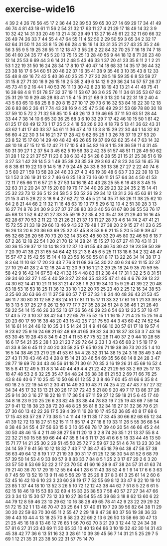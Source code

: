 # exercise-wide16
4
39
2
4
26
76
56
45
17
2
36
44
32
39
53
59
65
30
27
14
69
29
17
34
41
49
46
74
4
81
43
18
61
11
56
2
54
21
32
17
63
11
27
4
21
29
17
18
49
14
32
3
9
10
32
42
14
31
33
20
49
13
21
4
30
29
49
1
13
27
16
45
61
22
32
11
60
66
32
26
49
74
26
33
7
44
55
4
47
64
55
11
4
52
50
2
29
50
59
3
65
34
2
32
17
62
64
31
50
11
24
33
8
15
26
66
28
4
18
19
14
33
31
35
21
27
43
25
35
2
46
56
3
55
9
5
19
25
36
55
11
12
18
47
3
55
26
2
22
84
32
70
25
7
16
18
74
7
18
36
41
60
24
35
77
45
5
20
13
75
15
25
13
28
40
56
9
44
18
12
8
71
26
23
40
12
14
25
53
6
69
44
3
6
14
21
2
48
5
43
46
33
1
37
20
41
23
35
8
11
2
1
2
21
53
1
22
19
31
50
16
24
28
34
17
8
10
17
40
47
14
18
68
33
14
35
17
36
44
32
23
38
18
17
6
54
60
51
20
48
22
37
16
35
41
38
9
35
46
3
10
35
43
8
12
33
55
48
8
49
16
72
42
5
40
36
40
25
25
7
27
20
28
5
19
59
35
6
8
53
59
27
31
15
8
27
71
30
16
9
26
15
16
2
5
35
2
49
6
14
12
9
29
36
24
14
57
57
26
37
45
73
41
9
2
16
44
1
40
53
76
11
13
30
42
8
23
18
19
43
13
21
4
41
48
75
41
16
38
68
4
8
11
51
78
57
32
37
19
11
53
67
36
3
6
25
76
11
34
61
35
53
67
62
25
31
29
10
9
29
48
28
63
41
1
5
4
15
31
21
68
9
3
13
20
14
22
31
18
2
40
4
43
5
63
65
10
68
25
8
9
20
8
15
27
10
17
29
73
6
16
32
53
84
16
22
30
12
18
26
6
83
86
2
36
41
7
74
43
28
16
9
4
25
47
5
36
49
29
21
53
69
78
80
30
18
37
59
10
5
72
2
71
32
56
85
10
5
48
26
13
3
19
46
65
37
11
50
63
51
28
44
33
44
7
38
14
10
6
65
30
36
25
68
3
6
10
33
29
7
17
42
46
10
15
50
1
81
42
61
25
17
60
49
12
73
1
17
25
5
2
4
18
53
26
9
20
4
18
79
5
13
41
36
62
43
31
43
62
1
41
17
40
33
37
54
61
11
36
47
4
13
13
3
8
15
29
22
30
44
1
14
32
82
56
60
4
22
30
3
14
16
21
37
17
28
42
9
62
65
25
1
3
26
78
37
19
27
53
20
23
8
52
15
17
60
14
29
40
48
42
46
26
85
19
37
69
62
62
35
44
7
63
14
32
48
10
18
47
15
12
15
12
42
71
17
10
5
43
54
82
16
8
1
15
28
36
59
11
4
31
45
50
31
39
27
1
2
37
54
3
45
62
5
19
56
38
2
42
35
51
57
48
51
11
28
49
50
62
31
28
1
12
2
21
37
57
11
23
6
38
6
33
42
54
28
6
28
55
21
15
21
25
38
51
6
19
3
27
53
1
42
28
14
5
3
1
49
35
38
23
35
39
29
3
63
47
8
23
24
53
16
45
76
6
8
38
61
19
22
13
9
14
5
18
7
9
24
45
24
33
8
36
13
36
27
27
2
22
40
74
6
3
5
80
27
1
59
13
58
28
24
46
33
27
4
3
46
19
39
48
6
63
7
33
22
39
18
13
13
1
52
3
26
19
31
12
2
7
46
6
6
25
18
3
73
16
60
11
51
57
64
34
4
50
41
53
72
11
7
65
66
11
6
57
21
5
27
53
14
16
18
40
43
28
25
55
6
16
43
8
3
45
15
32
63
31
2
20
24
37
15
20
80
19
79
17
34
40
26
29
23
32
24
35
2
15
14
41
25
32
23
73
12
36
5
12
24
58
5
2
50
52
26
29
34
12
13
31
3
26
45
63
81
19
2
21
15
3
41
5
26
22
3
18
9
4
27
62
72
13
45
5
21
14
35
71
58
26
11
38
25
62
10
64
2
8
21
44
68
2
11
32
11
16
48
63
19
13
77
5
29
6
12
10
4
2
51
30
28
3
13
16
27
74
8
76
24
30
9
3
27
37
37
38
80
33
3
40
56
61
67
80
38
55
53
76
17
45
68
13
1
52
6
42
81
27
33
35
59
19
22
35
4
20
35
41
38
21
29
40
16
16
45
62
28
67
70
53
2
11
22
13
21
26
21
21
37
13
11
27
28
73
4
6
14
74
2
47
41
21
15
72
55
21
33
19
29
66
13
46
9
43
22
79
48
1
27
38
20
2
9
15
27
41
23
6
25
16
26
13
20
6
20
36
63
69
25
32
37
45
8
8
53
9
6
21
15
5
20
5
50
9
39
47
65
32
68
26
20
56
70
73
20
32
14
33
63
48
50
33
29
45
80
32
46
50
6
18
7
67
2
26
12
18
22
54
1
20
21
70
12
14
28
24
15
15
27
10
67
27
41
78
43
11
31
30
36
15
29
37
12
10
14
18
23
12
37
10
61
55
43
46
74
30
42
19
23
59
50
39
7
20
39
41
38
21
31
65
54
64
42
13
21
3
8
45
6
5
25
11
13
18
6
34
2
32
48
47
15
57
47
2
15
42
55
15
14
4
18
23
56
16
50
55
81
8
17
13
22
26
34
14
38
17
3
8
3
64
11
10
62
17
20
23
43
7
76
8
11
68
36
54
30
22
40
6
24
62
11
15
32
37
27
10
29
41
28
2
4
12
18
24
4
12
20
9
9
16
1
21
2
29
25
18
24
9
35
70
59
55
58
42
9
16
42
14
67
50
42
41
32
15
4
48
83
61
2
38
44
17
31
1
32
2
5
8
31
51
29
34
60
32
27
1
45
4
40
59
3
27
22
84
35
43
25
47
41
46
4
6
76
29
13
22
74
30
62
14
41
10
21
11
16
31
21
47
38
1
9
20
19
34
10
15
9
29
41
39
22
20
48
63
18
53
16
53
18
25
11
36
12
33
10
1
22
20
76
25
23
40
2
25
12
16
34
38
53
3
25
60
30
63
66
41
11
37
59
60
57
7
17
37
33
1
8
24
40
48
26
43
21
53
45
46
11
7
30
80
31
12
58
2
63
24
51
17
81
11
15
17
11
33
32
17
61
16
1
21
33
39
8
18
3
13
5
37
25
27
6
26
12
50
77
17
7
27
35
28
24
51
24
8
36
46
1
21
26
40
58
22
54
14
15
46
26
33
52
13
67
36
56
48
29
23
6
54
63
12
23
5
37
18
47
17
43
5
72
3
10
37
38
42
54
1
22
65
79
75
52
15
1
1
16
15
7
21
4
25
15
25
16
4
20
23
60
17
59
16
38
48
20
43
15
42
25
7
21
75
50
44
3
43
60
42
74
52
54
14
16
61
14
24
46
12
10
35
3
1
5
14
24
31
4
9
41
68
10
20
57
61
17
18
19
57
4
9
23
62
25
9
16
24
68
21
62
48
69
41
65
39
32
34
30
18
37
33
53
3
7
43
16
63
30
45
19
28
43
8
34
9
4
21
4
11
53
67
75
52
28
11
40
37
2
9
44
10
28
58
16
6
17
54
21
35
2
38
1
33
21
23
7
29
72
64
2
33
1
3
43
65
68
2
1
5
19
17
9
41
33
8
58
6
45
11
2
40
20
33
58
25
17
65
10
26
71
19
38
36
73
20
25
1
4
10
16
5
14
38
46
23
21
9
29
41
53
61
54
4
28
32
31
14
38
15
24
3
16
38
49
3
40
27
43
11
70
43
46
43
4
28
8
15
14
21
33
46
54
69
35
56
60
14
8
24
28
3
47
28
77
19
69
70
34
43
46
56
61
18
71
30
61
70
35
3
16
19
26
31
45
69
16
52
4
18
5
8
41
12
49
5
31
8
3
14
40
44
49
4
4
21
22
42
21
29
56
33
2
69
25
17
13
18
47
48
53
2
6
32
25
35
47
64
48
24
36
38
38
61
21
53
2
69
71
66
76
25
43
8
46
40
6
7
10
25
45
10
50
68
61
12
55
2
3
8
46
7
60
45
41
66
6
35
8
4
60
18
2
5
22
19
54
61
2
30
41
14
49
30
10
43
71
74
25
4
22
47
43
7
57
27
32
34
34
45
17
32
13
13
21
20
26
17
37
72
43
5
21
80
9
20
49
7
17
13
86
37
26
25
9
14
30
3
16
27
18
22
18
11
17
36
54
67
11
59
27
12
59
18
21
5
6
45
17
40
34
8
18
23
9
20
25
26
6
23
82
45
33
38
44
78
83
19
7
25
19
43
69
7
59
14
27
9
41
12
18
38
23
28
72
20
48
8
25
55
81
8
32
34
19
27
31
32
36
79
6
21
27
30
60
13
42
22
26
17
5
39
4
39
11
16
28
10
17
45
52
36
85
40
8
17
68
6
17
15
43
83
57
28
7
73
38
5
1
4
11
44
19
11
35
17
33
45
30
66
82
68
65
12
34
41
39
12
72
13
18
27
51
52
15
11
11
85
17
4
27
18
8
19
33
11
26
5
55
36
68
54
8
38
46
34
55
4
37
56
63
15
9
3
10
65
69
78
17
39
40
20
54
46
66
45
2
44
30
50
48
46
15
4
2
11
49
38
27
56
11
20
13
3
2
8
74
26
35
1
21
13
37
55
8
4
22
32
21
50
15
58
59
66
44
47
35
8
14
6
11
17
26
41
6
6
5
18
33
44
45
13
50
15
71
77
14
21
25
30
2
29
51
45
50
25
72
7
2
59
67
32
51
4
6
74
13
23
30
34
24
14
59
7
9
41
56
10
12
18
32
7
43
7
17
38
47
45
18
79
64
38
47
58
57
38
36
63
49
64
12
8
19
1
77
21
19
39
30
31
17
61
25
12
36
30
54
81
52
6
68
79
57
39
50
14
53
4
9
33
60
57
9
8
83
33
7
84
8
5
1
25
2
3
17
67
29
2
6
3
20
33
57
50
8
53
69
52
22
2
17
23
70
50
41
60
16
28
9
47
38
24
57
31
41
63
74
79
21
40
36
70
17
29
19
12
55
64
44
1
28
6
11
43
38
52
4
9
1
9
14
17
6
6
3
63
8
7
45
59
13
52
19
13
9
11
48
5
56
29
15
25
29
8
37
8
3
61
3
25
61
14
2
60
6
52
45
16
42
10
6
10
23
3
23
60
29
19
17
7
52
55
69
8
12
33
47
9
22
10
19
10
23
85
1
37
44
18
10
13
52
3
26
5
10
72
12
12
43
38
44
62
7
51
8
5
22
6
61
5
62
15
18
46
19
15
53
83
32
69
4
15
33
25
38
53
7
58
40
57
27
27
34
47
66
23
3
34
13
15
30
57
73
12
33
10
27
38
54
55
45
39
68
3
18
8
62
13
60
6
22
44
79
12
8
59
46
23
10
29
62
10
16
38
28
49
65
78
41
42
9
23
22
29
29
32
51
72
15
32
1
1
13
46
70
47
23
25
64
1
57
40
61
19
7
29
39
56
82
64
38
11
29
30
20
22
59
63
70
30
65
11
2
55
47
2
29
18
9
47
36
80
37
56
19
38
36
33
39
4
43
10
44
4
13
18
25
70
8
58
23
22
69
2
13
6
26
50
13
58
66
30
47
13
21
25
45
16
18
8
13
46
12
76
65
1
56
70
62
70
3
21
29
3
12
44
12
24
34
38
57
81
6
27
31
23
43
69
11
30
65
33
10
40
13
64
86
3
10
19
32
42
30
14
31
43
45
38
42
77
36
6
13
51
16
32
3
28
61
10
39
39
45
56
7
14
31
21
5
25
29
7
5
69
1
12
21
35
31
23
38
50
22
31
57
75
14
70
